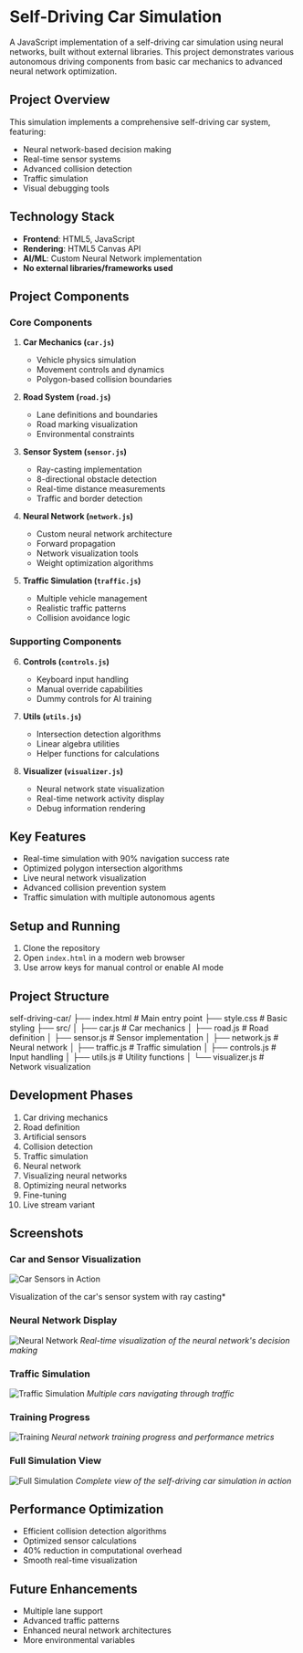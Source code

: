 # Self-Driving Car Simulation

A JavaScript implementation of a self-driving car simulation using neural networks, built without external libraries. This project demonstrates various autonomous driving components from basic car mechanics to advanced neural network optimization.

## Project Overview

This simulation implements a comprehensive self-driving car system, featuring:
- Neural network-based decision making
- Real-time sensor systems
- Advanced collision detection
- Traffic simulation
- Visual debugging tools

## Technology Stack
- **Frontend**: HTML5, JavaScript
- **Rendering**: HTML5 Canvas API
- **AI/ML**: Custom Neural Network implementation
- **No external libraries/frameworks used**

## Project Components

### Core Components

1. **Car Mechanics (`car.js`)**
   - Vehicle physics simulation
   - Movement controls and dynamics
   - Polygon-based collision boundaries

2. **Road System (`road.js`)**
   - Lane definitions and boundaries
   - Road marking visualization
   - Environmental constraints

3. **Sensor System (`sensor.js`)**
   - Ray-casting implementation
   - 8-directional obstacle detection
   - Real-time distance measurements
   - Traffic and border detection

4. **Neural Network (`network.js`)**
   - Custom neural network architecture
   - Forward propagation
   - Network visualization tools
   - Weight optimization algorithms

5. **Traffic Simulation (`traffic.js`)**
   - Multiple vehicle management
   - Realistic traffic patterns
   - Collision avoidance logic

### Supporting Components

6. **Controls (`controls.js`)**
   - Keyboard input handling
   - Manual override capabilities
   - Dummy controls for AI training

7. **Utils (`utils.js`)**
   - Intersection detection algorithms
   - Linear algebra utilities
   - Helper functions for calculations

8. **Visualizer (`visualizer.js`)**
   - Neural network state visualization
   - Real-time network activity display
   - Debug information rendering

## Key Features

- Real-time simulation with 90% navigation success rate
- Optimized polygon intersection algorithms
- Live neural network visualization
- Advanced collision prevention system
- Traffic simulation with multiple autonomous agents

## Setup and Running

1. Clone the repository
2. Open `index.html` in a modern web browser
3. Use arrow keys for manual control or enable AI mode

## Project Structure
self-driving-car/ ├── index.html # Main entry point ├── style.css # Basic styling ├── src/ │ ├── car.js # Car mechanics │ ├── road.js # Road definition │ ├── sensor.js # Sensor implementation │ ├── network.js # Neural network │ ├── traffic.js # Traffic simulation │ ├── controls.js # Input handling │ ├── utils.js # Utility functions │ └── visualizer.js # Network visualization


## Development Phases

1. Car driving mechanics
2. Road definition
3. Artificial sensors
4. Collision detection
5. Traffic simulation
6. Neural network
7. Visualizing neural networks
8. Optimizing neural networks
9. Fine-tuning
10. Live stream variant


## Screenshots

### Car and Sensor Visualization
![Car Sensors in Action](./ss/sensor.png)

Visualization of the car's sensor system with ray casting*

### Neural Network Display
![Neural Network](./ss/neural_network.png)
*Real-time visualization of the neural network's decision making*

### Traffic Simulation
![Traffic Simulation](./ss/traffic.png)
*Multiple cars navigating through traffic*

### Training Progress
![Training](./ss/training.png)
*Neural network training progress and performance metrics*

### Full Simulation View
![Full Simulation](./ss/full_view.png)
*Complete view of the self-driving car simulation in action*

## Performance Optimization

- Efficient collision detection algorithms
- Optimized sensor calculations
- 40% reduction in computational overhead
- Smooth real-time visualization

## Future Enhancements

- Multiple lane support
- Advanced traffic patterns
- Enhanced neural network architectures
- More environmental variables
